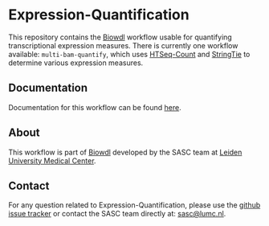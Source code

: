 # Expression-Quantification
This repository contains the [Biowdl](https://github.com/biowdl)
workflow usable for quantifying transcriptional expression measures.
There is currently one workflow available: `multi-bam-quantify`,
which uses [HTSeq-Count](http://htseq.readthedocs.io/en/master/count.html)
and [StringTie](https://ccb.jhu.edu/software/stringtie/) to determine
various expression measures.

## Documentation
Documentation for this workflow can be
found [here](https://biowdl.github.io/expression-quantification/).

## About
This workflow is part of [Biowdl](https://github.com/biowdl) developed by the
SASC team at [Leiden University Medical Center](https://www.lumc.nl/).

## Contact
<p>
  <!-- Obscure e-mail address for spammers -->
For any question related to Expression-Quantification, please use the
<a href="https://github.com/biowdl/expression-quantification/issues">github issue tracker</a>
or contact the SASC team directly at: 
<a href="&#109;&#97;&#105;&#108;&#116;&#111;&#58;&#115;&#97;&#115;&#99;&#64;&#108;&#117;&#109;&#99;&#46;&#110;&#108;">
&#115;&#97;&#115;&#99;&#64;&#108;&#117;&#109;&#99;&#46;&#110;&#108;</a>.
</p>
